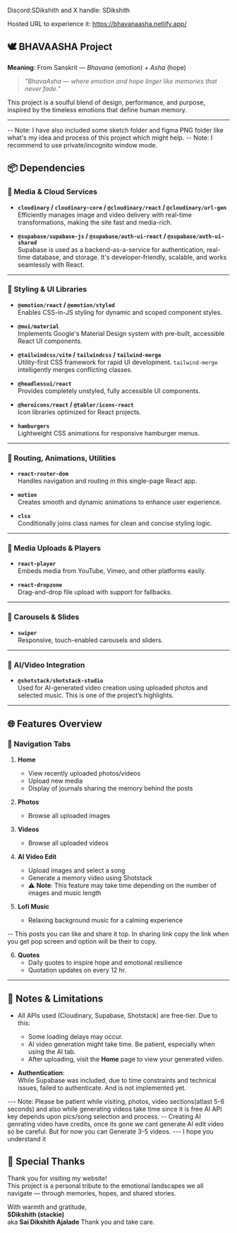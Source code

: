
Discord:SDikshith
and X handle: SDikshith

Hosted URL to experience it: https://bhavanaasha.netlify.app/

## 🕊️ BHAVAASHA Project

**Meaning**: From Sanskrit — *Bhavana* (emotion) + *Asha* (hope)  
> *"BhavaAsha — where emotion and hope linger like memories that never fade."*

This project is a soulful blend of design, performance, and purpose, inspired by the timeless emotions that define human memory.


---
-- Note: I have also included some sketch folder and figma PNG folder like what's my idea and process of this project which might help.
-- Note: I recommend to use private/incognito window mode.

## 📦 Dependencies

### 🔹 Media & Cloud Services

- **`cloudinary` / `cloudinary-core` / `@cloudinary/react` / `@cloudinary/url-gen`**  
  Efficiently manages image and video delivery with real-time transformations, making the site fast and media-rich.

- **`@supabase/supabase-js` / `@supabase/auth-ui-react` / `@supabase/auth-ui-shared`**  
  Supabase is used as a backend-as-a-service for authentication, real-time database, and storage. It's developer-friendly, scalable, and works seamlessly with React.

---

### 🔹 Styling & UI Libraries

- **`@emotion/react` / `@emotion/styled`**  
  Enables CSS-in-JS styling for dynamic and scoped component styles.

- **`@mui/material`**  
  Implements Google's Material Design system with pre-built, accessible React UI components.

- **`@tailwindcss/vite` / `tailwindcss` / `tailwind-merge`**  
  Utility-first CSS framework for rapid UI development. `tailwind-merge` intelligently merges conflicting classes.

- **`@headlessui/react`**  
  Provides completely unstyled, fully accessible UI components.

- **`@heroicons/react` / `@tabler/icons-react`**  
  Icon libraries optimized for React projects.

- **`hamburgers`**  
  Lightweight CSS animations for responsive hamburger menus.

---

### 🔹 Routing, Animations, Utilities

- **`react-router-dom`**  
  Handles navigation and routing in this single-page React app.

- **`motion`**  
  Creates smooth and dynamic animations to enhance user experience.

- **`clsx`**  
  Conditionally joins class names for clean and concise styling logic.

---

### 🔹 Media Uploads & Players

- **`react-player`**  
  Embeds media from YouTube, Vimeo, and other platforms easily.

- **`react-dropzone`**  
  Drag-and-drop file upload with support for fallbacks.

---

### 🔹 Carousels & Slides

- **`swiper`**  
  Responsive, touch-enabled carousels and sliders.

---

### 🔹 AI/Video Integration

- **`@shotstack/shotstack-studio`**  
  Used for AI-generated video creation using uploaded photos and selected music. This is one of the project’s highlights.

---

## 🌐 Features Overview

### 📌 Navigation Tabs

1. **Home**  
   - View recently uploaded photos/videos  
   - Upload new media  
   - Display of journals sharing the memory behind the posts

2. **Photos**  
   - Browse all uploaded images
    

3. **Videos**  
   - Browse all uploaded videos

4. **AI Video Edit**  
   - Upload images and select a song  
   - Generate a memory video using Shotstack  
   - ⚠️ **Note**: This feature may take time depending on the number of images and music length

5. **Lofi Music**  
   - Relaxing background music for a calming experience

-- This posts you can like and share it top. In sharing link copy the link when you get pop screen and option will be their to copy.

6. **Quotes**  
   - Daily quotes to inspire hope and emotional resilience
   - Quotation updates on every 12 hr.

---

## 🔖 Notes & Limitations

- All APIs used (Cloudinary, Supabase, Shotstack) are free-tier. Due to this:
  - Some loading delays may occur.
  - AI video generation might take time. Be patient, especially when using the AI tab.
  - After uploading, visit the **Home** page to view your generated video.

- **Authentication**:  
  While Supabase was included, due to time constraints and technical issues, failed to authenticate. And is not implemented yet.

--- Note: Please be patient while visiting, photos, video sections(atlast 5-6 seconds) and also while generating videos take time since it is free AI API key depends upon pics/song selection and process.
-- Creating AI genrating video have credits, once its gone we cant generate AI edit video so be careful. But for now you can Generate 3-5 videos.
--- I hope you understand it

## 🙏 Special Thanks

Thank you for visiting my website!  
This project is a personal tribute to the emotional landscapes we all navigate — through memories, hopes, and shared stories.

With warmth and gratitude,  
**SDikshith (stackie)**  
aka **Sai Dikshith Ajalade**
Thank you and take care.
